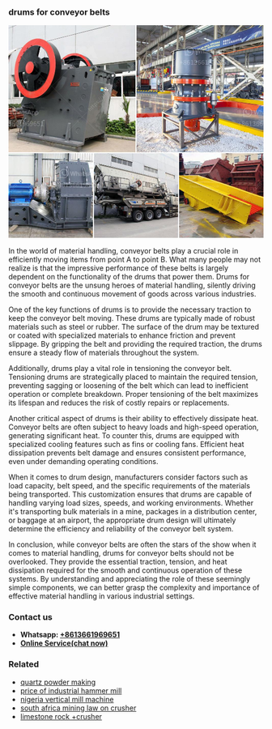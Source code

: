 <h3>drums for conveyor belts</h3><img src='1704951703.jpg' alt=''><p>In the world of material handling, conveyor belts play a crucial role in efficiently moving items from point A to point B. What many people may not realize is that the impressive performance of these belts is largely dependent on the functionality of the drums that power them. Drums for conveyor belts are the unsung heroes of material handling, silently driving the smooth and continuous movement of goods across various industries.</p><p>One of the key functions of drums is to provide the necessary traction to keep the conveyor belt moving. These drums are typically made of robust materials such as steel or rubber. The surface of the drum may be textured or coated with specialized materials to enhance friction and prevent slippage. By gripping the belt and providing the required traction, the drums ensure a steady flow of materials throughout the system.</p><p>Additionally, drums play a vital role in tensioning the conveyor belt. Tensioning drums are strategically placed to maintain the required tension, preventing sagging or loosening of the belt which can lead to inefficient operation or complete breakdown. Proper tensioning of the belt maximizes its lifespan and reduces the risk of costly repairs or replacements.</p><p>Another critical aspect of drums is their ability to effectively dissipate heat. Conveyor belts are often subject to heavy loads and high-speed operation, generating significant heat. To counter this, drums are equipped with specialized cooling features such as fins or cooling fans. Efficient heat dissipation prevents belt damage and ensures consistent performance, even under demanding operating conditions.</p><p>When it comes to drum design, manufacturers consider factors such as load capacity, belt speed, and the specific requirements of the materials being transported. This customization ensures that drums are capable of handling varying load sizes, speeds, and working environments. Whether it's transporting bulk materials in a mine, packages in a distribution center, or baggage at an airport, the appropriate drum design will ultimately determine the efficiency and reliability of the conveyor belt system.</p><p>In conclusion, while conveyor belts are often the stars of the show when it comes to material handling, drums for conveyor belts should not be overlooked. They provide the essential traction, tension, and heat dissipation required for the smooth and continuous operation of these systems. By understanding and appreciating the role of these seemingly simple components, we can better grasp the complexity and importance of effective material handling in various industrial settings.</p><h3>Contact us</h3><ul><li><strong>Whatsapp:&nbsp;<a href="https://wa.me/8613661969651">+8613661969651</a></strong></li><li><a href="https://swt.shibang-china.com/?git&amp;zhl&amp;drums for conveyor belts"><strong>Online Service(chat now)</strong></a></li></ul><h3>Related</h3><ul><li><a href='quartz powder making.md'>quartz powder making</a></li><li><a href='price of industrial hammer mill.md'>price of industrial hammer mill</a></li><li><a href='nigeria vertical mill machine.md'>nigeria vertical mill machine</a></li><li><a href='south africa mining law on crusher.md'>south africa mining law on crusher</a></li><li><a href='limestone rock crusher.md'>limestone rock +crusher</a></li></ul>